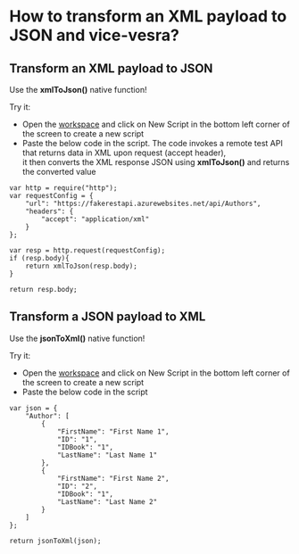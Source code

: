 # How to transform an XML payload to JSON and vice-vesra?


## Transform an XML payload to JSON

Use the **xmlToJson()** native function!

Try it: 

- Open the [workspace](https://www.scriptr.io/workspace) and click on New Script in the bottom left corner of the screen 
to create a new script
- Paste the below code in the script. The code invokes a remote test API that returns data in XML upon request (accept header),  
it then converts the XML response JSON using **xmlToJson()** and returns the converted value

```
var http = require("http");
var requestConfig = {
    "url": "https://fakerestapi.azurewebsites.net/api/Authors",
    "headers": {
        "accept": "application/xml"
    }
};

var resp = http.request(requestConfig); 
if (resp.body){
    return xmlToJson(resp.body); 
}

return resp.body;
```

## Transform a JSON payload to XML

Use the **jsonToXml()** native function!

Try it: 

- Open the [workspace](https://www.scriptr.io/workspace) and click on New Script in the bottom left corner of the screen 
to create a new script
- Paste the below code in the script

```
var json = {
    "Author": [
        {
            "FirstName": "First Name 1",
            "ID": "1",
            "IDBook": "1",
            "LastName": "Last Name 1"
        },
        {
            "FirstName": "First Name 2",
            "ID": "2",
            "IDBook": "1",
            "LastName": "Last Name 2"
        }
    ]
};

return jsonToXml(json);
```
